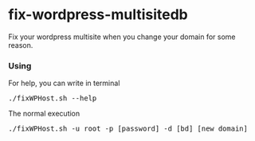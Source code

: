 fix-wordpress-multisitedb
=========================

Fix your wordpress multisite when you change your domain for some reason.

<h3>Using</h3>
For help, you can write in terminal
<pre>
./fixWPHost.sh --help
</pre>

The normal execution
<pre>
./fixWPHost.sh -u root -p [password] -d [bd] [new domain]
</pre>

